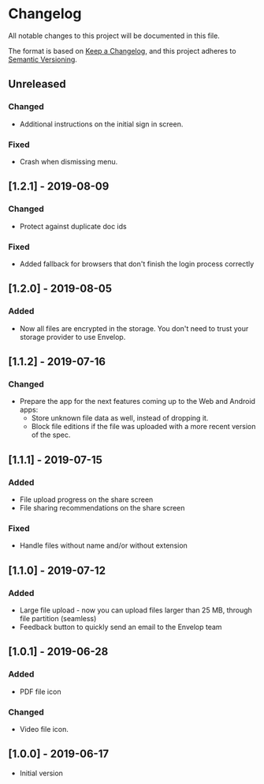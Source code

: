 # Changelog

All notable changes to this project will be documented in this file.

The format is based on [Keep a Changelog](https://keepachangelog.com/en/1.0.0/),
and this project adheres to [Semantic Versioning](https://semver.org/spec/v2.0.0.html).

## Unreleased

### Changed
- Additional instructions on the initial sign in screen.

### Fixed
- Crash when dismissing menu.

## [1.2.1] - 2019-08-09

### Changed
- Protect against duplicate doc ids

### Fixed
- Added fallback for browsers that don't finish the login process correctly

## [1.2.0] - 2019-08-05

### Added
- Now all files are encrypted in the storage. You don't need to trust your storage provider to use Envelop.

## [1.1.2] - 2019-07-16

### Changed
- Prepare the app for the next features coming up to the Web and Android apps:
  - Store unknown file data as well, instead of dropping it.
  - Block file editions if the file was uploaded with a more recent version of the spec.

## [1.1.1] - 2019-07-15

### Added
- File upload progress on the share screen
- File sharing recommendations on the share screen

### Fixed
- Handle files without name and/or without extension

## [1.1.0] - 2019-07-12

### Added
- Large file upload - now you can upload files larger than 25 MB, through file partition (seamless)
- Feedback button to quickly send an email to the Envelop team

## [1.0.1] - 2019-06-28

### Added
- PDF file icon

### Changed
- Video file icon.

## [1.0.0] - 2019-06-17

- Initial version

